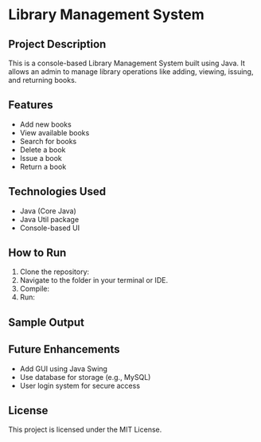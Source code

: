 # Library Management System

## Project Description
This is a console-based Library Management System built using Java. It allows an admin to manage library operations like adding, viewing, issuing, and returning books.

## Features
- Add new books
- View available books
- Search for books
- Delete a book
- Issue a book
- Return a book

## Technologies Used
- Java (Core Java)
- Java Util package
- Console-based UI

## How to Run
1. Clone the repository:
2. Navigate to the folder in your terminal or IDE.
3. Compile:
4. Run:

## Sample Output

## Future Enhancements
- Add GUI using Java Swing
- Use database for storage (e.g., MySQL)
- User login system for secure access

## License
This project is licensed under the MIT License.



